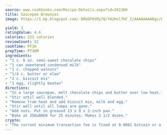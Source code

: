 ```yaml
---
source: www.cookbooks.com/Recipe-Details.aspx?id=261360
title: Saucepan Brownies
image: https://1.bp.blogspot.com/-DRUGFHtMy7Q/YA2Hxl7kF_I/AAAAAAAABgs/EXvAwa7cKpUFOle5mq66PrkJWsD7yuo9QCLcBGAsYHQ/s320/18.png

yield: 3
ratingValue: 4.6
calories: 223 calories
reviewCount: 52
cookTime: PT1H
prepTime: PT30M
ingredients:
- "1 c. 6 oz. semi-sweet chocolate chips"
- "1 can sweetened condensed milk"
- "1 c. chopped walnuts"
- "1/4 c. butter or oleo"
- "2 c. biscuit mix"
- "1 egg, slightly beaten"
directions:
- "In a large saucepan, melt chocolate chips and butter over low heat."
- "Stir until well blended."
- "Remove from heat and add biscuit mix, milk and egg."
- "Stir well until all lumps are gone."
- "Add nuts. Put in greased 13 x 9 x 2-inch pan."
- "Bake at 350u00b0 for 25 minutes. Makes 2 1/2 dozen."
crypto:
- "The current minimum transaction fee is fixed at 0.0001 bitcoin or a tenth of a millibitcoin per kilobyte, recently decreased from one millibitcoin."
---
```

